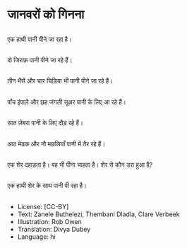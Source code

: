 # जानवरों को गिनना

##
एक हाथी पानी पीने जा रहा है।

##
दो जिराफ़ पानी पीने जा रहे हैं।

##
तीन भैंसें और चार चिड़िया भी पानी पीने जा रहे हैं।

##
पाँच इंपाले और छह जंगली सूअर पानी के लिए आ रहे हैं।

##
सात ज़ेबरा पानी के लिए दौड़ रहे हैं।

##
आठ मेढक और नौ मछलियाँ पानी में तैर रहे हैं।

##
एक शेर दहाड़ता है। वह भी पीना चाहता है। शेर से कौन डरा हुआ है?

##
एक हाथी शेर के साथ पानी पी रहा है।

##
* License: [CC-BY]
* Text: Zanele Buthelezi, Thembani Dladla, Clare Verbeek
* Illustration: Rob Owen
* Translation: Divya Dubey
* Language: hi

